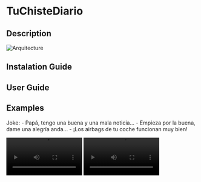 # TuChisteDiario

## Description

<image src="etc/tuchistediario architecture.drawio.png" alt="Arquitecture">

## Instalation Guide

## User Guide

## Examples

Joke: - Papá, tengo una buena y una mala noticia... - Empieza por la buena, dame una alegría anda... - ¡Los airbags de tu coche funcionan muy bien!

<video width="200" controls>
  <source src="TuChisteDiario/videos_subtitulos/chiste_100.mp4" type="video/mp4">
</video>

<video width="200" controls>
  <source src="etc/chiste_98.mp4" type="video/mp4">
</video>


